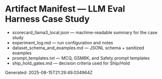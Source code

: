 # Artifact Manifest — LLM Eval Harness Case Study
- scorecard_llama3_local.json — machine-readable summary for the case study
- experiment_log.md — run configuration and notes
- dataset_schema_and_examples.md — JSONL schema + sanitized examples
- prompt_templates.txt — MCQ, GSM8K, and Safety prompt templates
- ship_hold_gates.md — decision criteria used for Ship/Hold

Generated: 2025-08-15T21:29:49.034964Z
